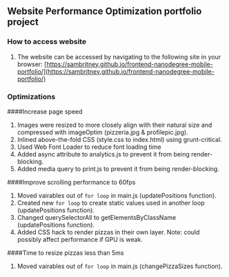 ## Website Performance Optimization portfolio project

### How to access website

1. The website can be accessed by navigating to the following site in your browser: [https://sambritney.github.io/frontend-nanodegree-mobile-portfolio/](https://sambritney.github.io/frontend-nanodegree-mobile-portfolio/)

### Optimizations

####Increase page speed
1. Images were resized to more closely align with their natural size and compressed with imageOptim (pizzeria.jpg & profilepic.jpg).
2. Inlined above-the-fold CSS (style.css to index.html) using grunt-critical.
3. Used Web Font Loader to reduce font loading time
4. Added async attribute to analytics.js to prevent it from being render-blocking.
5. Added media query to print.js to prevent it from being render-blocking.

####Improve scrolling performance to 60fps
1. Moved vairables out of `for loop` in main.js (updatePositions function).
2. Created new `for loop` to create static values used in another loop (updatePositions function).
3. Changed querySelectorAll to getElementsByClassName (updatePositions function).
4. Added CSS hack to render pizzas in their own layer. Note: could possibly affect performance if GPU is weak.

####Time to resize pizzas less than 5ms
1. Moved vairables out of `for loop` in main.js (changePizzaSizes function).
